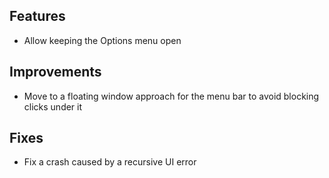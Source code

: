 ## Features

* Allow keeping the Options menu open

## Improvements

* Move to a floating window approach for the menu bar to avoid blocking clicks under it

## Fixes

* Fix a crash caused by a recursive UI error
